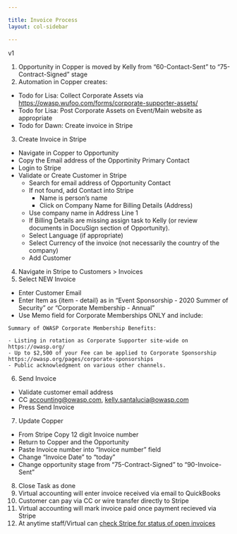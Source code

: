 ```yaml
---

title: Invoice Process
layout: col-sidebar

---
```

v1 

1. Opportunity in Copper is moved by Kelly from “60-Contact-Sent” to “75-Contract-Signed” stage
2. Automation in Copper creates:
  - Todo for Lisa: Collect Corporate Assets via https://owasp.wufoo.com/forms/corporate-supporter-assets/
  - Todo for Lisa: Post Corporate Assets on Event/Main website as appropriate
  - Todo for Dawn: Create invoice in Stripe
3. Create Invoice in Stripe
  - Navigate in Copper to Opportunity
  - Copy the Email address of the Opportinity Primary Contact
  - Login to Stripe
  - Validate or Create Customer in Stripe
    - Search for email address of Opportunity Contact
    - If not found, add Contact into Stripe
      - Name is person’s name
      - Click on Company Name for Billing Details (Address)
    - Use company name in Address Line 1
    - If Billing Details are missing assign task to Kelly (or review documents in DocuSign section of Opportunity).
    - Select Language (if appropriate)
    - Select Currency of the invoice (not necessarily the country of the company)
    - Add Customer
4. Navigate in Stripe to Customers > Invoices
5. Select NEW Invoice
  - Enter Customer Email
  - Enter Item as {item - detail} as in “Event Sponsorship - 2020 Summer of Security” or “Corporate Membership - Annual”
  - Use Memo field for Corporate Memberships ONLY and include:

```
Summary of OWASP Corporate Membership Benefits:

- Listing in rotation as Corporate Supporter site-wide on https://owasp.org/
- Up to $2,500 of your Fee can be applied to Corporate Sponsorship https://owasp.org/pages/corporate-sponsorships
- Public acknowledgment on various other channels.
```

6. Send Invoice
  - Validate customer email address
  - CC accounting@owasp.com, kelly.santalucia@owasp.com
  - Press Send Invoice
7. Update Copper
  - From Stripe Copy 12 digit Invoice number
  - Return to Copper and the Opportunity
  - Paste Invoice number into “Invoice number” field
  - Change “Invoice Date” to “today”
  - Change opportunity stage from “75-Contract-Signed” to “90-Invoice-Sent”
8. Close Task as done
9. Virtual accounting will enter invoice received via email to QuickBooks
10. Customer can pay via CC or wire transfer directly to Stripe
10. Virtual accounting will mark invoice paid once payment recieved via Stripe
11. At anytime staff/Virtual can [check Stripe for status of open invoices](https://dashboard.stripe.com/invoices?closed=false&status=open)
